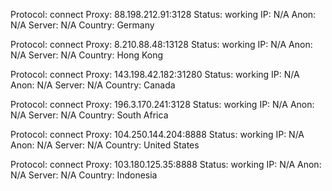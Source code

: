 Protocol: connect
Proxy: 88.198.212.91:3128
Status: working
IP: N/A
Anon: N/A
Server: N/A
Country: Germany

Protocol: connect
Proxy: 8.210.88.48:13128
Status: working
IP: N/A
Anon: N/A
Server: N/A
Country: Hong Kong

Protocol: connect
Proxy: 143.198.42.182:31280
Status: working
IP: N/A
Anon: N/A
Server: N/A
Country: Canada

Protocol: connect
Proxy: 196.3.170.241:3128
Status: working
IP: N/A
Anon: N/A
Server: N/A
Country: South Africa

Protocol: connect
Proxy: 104.250.144.204:8888
Status: working
IP: N/A
Anon: N/A
Server: N/A
Country: United States

Protocol: connect
Proxy: 103.180.125.35:8888
Status: working
IP: N/A
Anon: N/A
Server: N/A
Country: Indonesia

